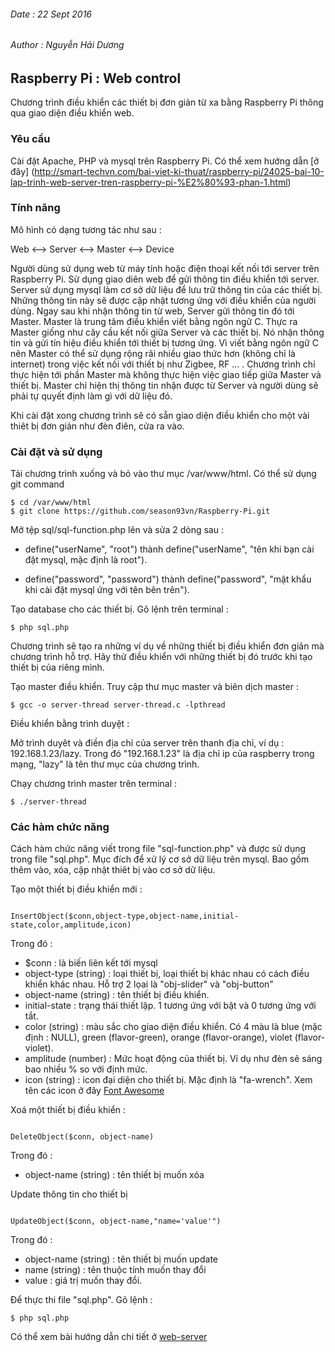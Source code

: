 ######	Date : 22 Sept 2016
######	Author : Nguyễn Hải Dương
##		Raspberry Pi : Web control

Chương trình điều khiển các thiết bị đơn giản từ xa bằng Raspberry Pi thông qua 
giao diện điều khiển web.

### Yêu cầu

Cài đặt Apache, PHP và mysql trên Raspberry Pi. Có thể xem hướng dẫn [ở đây]
(http://smart-techvn.com/bai-viet-ki-thuat/raspberry-pi/24025-bai-10-lap-trinh-web-server-tren-raspberry-pi-%E2%80%93-phan-1.html)

### Tính năng

Mô hình có dạng tương tác như sau :

Web <--> Server <--> Master <--> Device

Người dùng sử dụng web từ máy tính hoặc điện thoại kết nối tới server trên
Raspberry Pi. Sử dụng giao diên web để gửi thông tin điều khiển tới server. Server
sử dụng mysql làm cơ sở dữ liệu để lưu trữ thông tin của các thiết bị. Những thông
tin này sẽ được cập nhật tương ứng với điều khiển của người dùng. Ngay sau khi 
nhận thông tin từ web, Server gửi thông tin đó tới Master. Master là trung tâm 
điều khiển viết bằng ngôn ngữ C. Thực ra Master giống như cây cầu kết nối giữa 
Server và các thiết bị. Nó nhận thông tin và gửi tín hiệu điều khiển tới thiết 
bị tương ứng. Vì viết bằng ngôn ngữ C nên Master có thể sử dụng rộng rãi nhiều 
giao thức hơn (không chỉ là internet) trong việc kết nối với thiết bị như Zigbee, 
RF ... . Chương trình chỉ thực hiện tới phần Master mà không thực hiện việc giao
tiếp giữa Master và thiết bị. Master chỉ hiện thị thông tin nhận được từ Server và
người dùng sẽ phải tự quyết định làm gì với dữ liệu đó.

Khi cài đặt xong chương trình sẽ có sẵn giao diện điều khiển cho một vài thiêt
bị đơn giản như đèn điên, cửa ra vào. 

### Cài đặt và sử dụng

Tải chương trình xuống và bỏ vào thư mục /var/www/html. Có thể sử dụng git command

	$ cd /var/www/html
	$ git clone https://github.com/season93vn/Raspberry-Pi.git

Mở tệp sql/sql-function.php lên và sửa 2 dòng sau :

-	define("userName", "root") thành define("userName", "tên khi bạn cài đặt
mysql, mặc định là root").

-	define("password", "password") thành define("password", "mật khẩu khi
cài đặt mysql ứng với tên bên trên").

Tạo database cho các thiết bị. Gõ lệnh trên terminal : 

	$ php sql.php

Chương trình sẽ tạo ra những ví dụ về những thiết bị điều khiển đơn giản mà 
chương trình hỗ trợ. Hãy thử điều khiển với những thiết bị đó trước khi tạo 
thiết bị của riêng mình.	

Tạo master điều khiển. Truy cập thư mục master và biên dịch master :

	$ gcc -o server-thread server-thread.c -lpthread

Điều khiển bằng trình duyệt :

Mở trình duyêt và điền địa chỉ của server trên thanh địa chỉ, ví dụ : 
192.168.1.23/lazy. Trong đó "192.168.1.23" là địa chỉ ip của raspberry trong mạng,
"lazy" là tên thư mục của chương trình.

Chạy chương trình master trên terminal :

	$ ./server-thread

### Các hàm chức năng

Cách hàm chức năng viết trong file "sql-function.php" và được sử dụng trong file
"sql.php". Mục đích để xử lý cơ sở dữ liệu trên mysql. Bao gồm thêm vào, xóa, cập nhật
thiêt bị vào cơ sở dữ liệu.

Tạo một thiết bị điều khiển mới :

```objc

InsertObject($conn,object-type,object-name,initial-state,color,amplitude,icon)

```
Trong đó :

-	$conn : là biến liên kết tới mysql
-	object-type (string) : loại thiết bị, loại thiết bị khác nhau có cách điều khiển khác 
nhau. Hỗ trợ 2 lọai là "obj-slider" và "obj-button"
-	object-name (string) : tên thiết bị điều khiển.
-	initial-state : trạng thái thiết lập. 1 tương ứng với bật và 0 tương ứng với
	tắt.
-	color (string) : màu sắc cho giao diện điều khiển. Có 4 màu là blue (mặc định : NULL),
	green (flavor-green), orange (flavor-orange), violet (flavor-violet).
-	amplitude (number) : Mức hoạt động của thiết bị. Ví dụ như đèn sẽ sáng bao nhiều % so
	với định mức.
-	icon (string) : icon đại diện cho thiết bị. Mặc định là "fa-wrench". Xem tên các icon 
	ở đây [Font Awesome](http://fontawesome.io/icons/)

Xoá một thiết bị điều khiển :

```objc

DeleteObject($conn, object-name)

```
Trong đó :

-	object-name (string) : tên thiết bị muốn xóa

Update thông tin cho thiết bị

```objc

UpdateObject($conn, object-name,"name='value'")

```

Trong đó :

-	object-name (string) : tên thiết bị muốn update
-	name (string) : tên thuộc tính muốn thay đổi
-	value : giá trị muốn thay đổi.

Để thực thi file "sql.php". Gõ lệnh :

	$ php sql.php

Có thể xem bài hướng dẫn chi tiết ở [web-server]()
